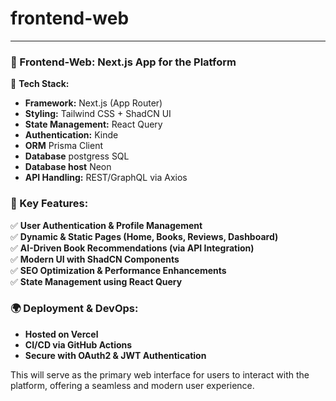 # frontend-web
---

### **📌 Frontend-Web: Next.js App for the Platform**  

🚀 **Tech Stack:**  
- **Framework:** Next.js (App Router)  
- **Styling:** Tailwind CSS + ShadCN UI  
- **State Management:** React Query  
- **Authentication:** Kinde  
- **ORM** Prisma Client
- **Database** postgress SQL
- **Database host** Neon
- **API Handling:** REST/GraphQL via Axios  

### **🎯 Key Features:**  
✅ **User Authentication & Profile Management**  
✅ **Dynamic & Static Pages (Home, Books, Reviews, Dashboard)**  
✅ **AI-Driven Book Recommendations (via API Integration)**  
✅ **Modern UI with ShadCN Components**  
✅ **SEO Optimization & Performance Enhancements**  
✅ **State Management using React Query**  

### **🌍 Deployment & DevOps:**  
- **Hosted on Vercel**  
- **CI/CD via GitHub Actions**  
- **Secure with OAuth2 & JWT Authentication**  

This will serve as the primary web interface for users to interact with the platform, offering a seamless and modern user experience.  
